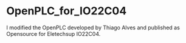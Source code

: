 # OpenPLC_for_IO22C04
I modified the OpenPLC developed by Thiago Alves and published as Opensource for Eletechsup IO22C04.
